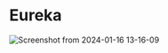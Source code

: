 # Eureka
![Screenshot from 2024-01-16 13-16-09](https://github.com/spyderhacks77/Eureka/assets/82039891/30961e13-a8f8-4481-9c03-7ae57f3a7ac1)
